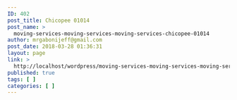 ```yaml
---
ID: 402
post_title: Chicopee 01014
post_name: >
  moving-services-moving-services-moving-services-chicopee-01014
author: mrgabonijeff@gmail.com
post_date: 2018-03-28 01:36:31
layout: page
link: >
  http://localhost/wordpress/moving-services-moving-services-moving-services-chicopee-01014/
published: true
tags: [ ]
categories: [ ]
---
```

